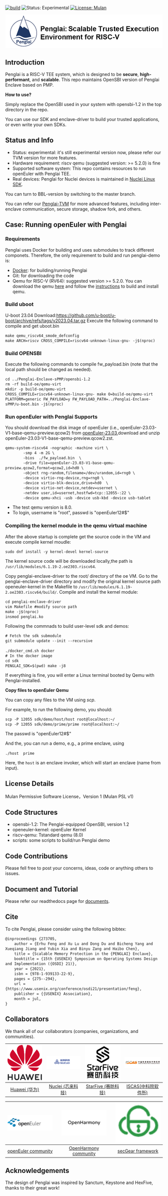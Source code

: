 [![build](https://github.com/Penglai-Enclave/Penglai-Enclave-sPMP/actions/workflows/build.yml/badge.svg)](https://github.com/Penglai-Enclave/Penglai-Enclave-sPMP/actions/workflows/build.yml)
![Status: Experimental](https://img.shields.io/badge/Version-Experimental-green.svg)
[![License: Mulan](https://img.shields.io/badge/license-Mulan-brightgreen.svg)](https://license.coscl.org.cn/MulanPSL)


![Penglai Header](docs/images/penglai_hdr.jpg)



## Introduction

Penglai is a RISC-V TEE system, which is designed to be **secure**, **high-performant**, and **scalable**.
This repo maintains OpenSBI version of Penglai Enclave based on PMP.

**How to use?**

Simply replace the OpenSBI used in your system with opensbi-1.2 in the top directory in the repo.

You can use our SDK and enclave-driver to build your trusted applications, or even write your own SDKs.

## Status and Info

- Status: experimental: it's still experimental version now, please refer our TVM version for more features.
- Hardware requirement: riscv qemu (suggested version: >= 5.2.0) is fine
- Supported software system: This repo contains resources to run openEuler with Penglai TEE.
- Real devices: Penglai for Nuclei devices is maintained in [Nuclei Linux SDK](https://github.com/Nuclei-Software/nuclei-linux-sdk/tree/dev_flash_penglai_spmp).

You can turn to BBL-version by switching to the master branch.

You can refer our [Penglai-TVM](https://github.com/Penglai-Enclave/Penglai-Enclave-TVM) for more advanced features, including inter-enclave communication, secure storage, shadow fork, and others.

## Case: Running openEuler with Penglai

### Requirements

Penglai uses Docker for building and uses submodules to track different componets.
Therefore, the only requirement to build and run penglai-demo is:

- [Docker](https://docs.docker.com): for building/running Penglai
- Git: for downloading the code
- Qemu for RISC-V (RV64): suggested version >= 5.2.0. You can download the qemu [here](https://www.qemu.org/) and follow the [instructions](https://wiki.qemu.org/Documentation/Platforms/RISCV) to build and install qemu.

### Build uboot
U-boot 23.04 Download:https://github.com/u-boot/u-boot/archive/refs/tags/v2023.04.tar.gz
Execute the following command to compile and get uboot.bin
```shell
make qemu_riscv64_smode_defconfig
make ARCH=riscv CROSS_COMPILE=riscv64-unknown-linux-gnu- -j$(nproc)
```

### Build OPENSBI
Execute the following commands to compile fw_payload.bin (note that the local path should be changed as needed).
```shell
cd ../Penglai-Enclave-sPMP/opensbi-1.2
rm -rf build-oe/qemu-virt
mkdir -p build-oe/qemu-virt
CROSS_COMPILE=riscv64-unknown-linux-gnu- make O=build-oe/qemu-virt PLATFORM=generic FW_PAYLOAD=y FW_PAYLOAD_PATH=../Penglai-Enclave-sPMP/u-boot.bin -j$(nproc)
```
### Run openEuler with Penglai Supports

You should download the disk image of openEuler (i.e., openEuler-23.03-V1-base-qemu-preview.qcow2) from [openEuler-23.03](https://mirror.iscas.ac.cn/openeuler-sig-riscv/openEuler-RISC-V/preview/openEuler-23.03-V1-riscv64/QEMU/),download and unzip openEuler-23.03-V1-base-qemu-preview.qcow2.zst.
```shell
qemu-system-riscv64 -nographic -machine virt \
        -smp 4 -m 2G \
        -bios  ./fw_payload.bin  \
        -drive file=openEuler-23.03-V1-base-qemu-preview.qcow2,format=qcow2,id=hd0 \
        -object rng-random,filename=/dev/urandom,id=rng0 \
        -device virtio-rng-device,rng=rng0 \
        -device virtio-blk-device,drive=hd0  \
        -device virtio-net-device,netdev=usernet \
        -netdev user,id=usernet,hostfwd=tcp::12055-:22 \
        -device qemu-xhci -usb -device usb-kbd -device usb-tablet
```

- The test qemu version is 8.0.
- To login, username is "root", passwd is "openEuler12#$"

### Compiling the kernel module in the qemu virtual machine

After the above startup is complete get the source code in the VM and execute compile kernel moudle:
```shell
sudo dnf install -y kernel-devel kernel-source
```
The kernel source code will be downloaded locally,the path is `/usr/lib/modules/6.1.19-2.oe2303.riscv64`.

Copy penglai-enclave-driver to the root/ directory of the oe VM.
Go to the penglai-enclave-driver directory and modify the original kernel source path openeuler-kernel in the Makefile to `/usr/lib/modules/6.1.19-2.oe2303.riscv64/build/`.
Compile and install the kernel module:
```shell
cd penglai-enclave-driver
vim Makefile #modify source path 
make -j$(nproc)
insmod penglai.ko
```

Following the commnads to build user-level sdk and demos:

	# Fetch the sdk submodule
	git submodule update --init --recursive

	./docker_cmd.sh docker
	# In the docker image
	cd sdk
	PENGLAI_SDK=$(pwd) make -j8


If everything is fine, you will enter a Linux terminal booted by Qemu with Penglai-installed.

**Copy files to openEuler Qemu**

You can copy any files to the VM using *scp*.

For example, to run the following demo, you should:

	scp -P 12055 sdk/demo/host/host root@localhost:~/
	scp -P 12055 sdk/demo/prime/prime root@localhost:~/

The passwd is "openEuler12#$"

And the, you can run a demo, e.g., a prime enclave, using

`./host  prime`

Here, the  `host` is an enclave invoker, which will start an enclave (name from input).

## License Details

Mulan Permissive Software License，Version 1 (Mulan PSL v1)

## Code Structures

- opensbi-1.2: The Penglai-equipped OpenSBI, version 1.2
- openeuler-kernel: openEuler Kernel
- riscv-qemu: Tstandard qemu (8.0)
- scripts: some scripts to build/run Penglai demo

## Code Contributions

Please fell free to post your concerns, ideas, code or anything others to issues.

## Document and Tutorial

Please refer our readthedocs page for [documents](https://penglai-doc.readthedocs.io/).

## Cite

To cite Penglai, please consider using the following bibtex:
```
@inproceedings {273705,
	author = {Erhu Feng and Xu Lu and Dong Du and Bicheng Yang and Xueqiang Jiang and Yubin Xia and Binyu Zang and Haibo Chen},
	title = {Scalable Memory Protection in the {PENGLAI} Enclave},
	booktitle = {15th {USENIX} Symposium on Operating Systems Design and Implementation ({OSDI} 21)},
	year = {2021},
	isbn = {978-1-939133-22-9},
	pages = {275--294},
	url = {https://www.usenix.org/conference/osdi21/presentation/feng},
	publisher = {{USENIX} Association},
	month = jul,
}
```
## Collaborators

We thank all of our collaborators (companies, organizations, and communities).

[<img alt="Huawei" src="./docs/collaborator-logos/huawei.png" width="146">](https://www.huawei.com/) |[<img alt="nuclei" src="./docs/collaborator-logos/nuclei.png" width="146">](https://www.nucleisys.com/) |[<img alt="StarFive" src="./docs/collaborator-logos/starfive.jpeg" width="146">](https://starfivetech.com/) |[<img alt="ISCAS" src="./docs/collaborator-logos/ISCAS.svg" width="146">](http://www.is.cas.cn/) |
:---: |:---: |:---: |:---: |
[Huawei (华为)](https://www.huawei.com/) |[Nuclei (芯来科技)](https://www.nucleisys.com/) |[StarFive (赛昉科技)](https://starfivetech.com/) |[ISCAS(中科院软件所)](http://www.is.cas.cn/) |

[<img alt="openEuler" src="./docs/collaborator-logos/openeuler.png" width="146">](https://openeuler.org/) |[<img alt="OpenHarmony" src="./docs/collaborator-logos/OpenHarmony.svg" width="146">](https://www.openharmony.cn/) |[<img alt="secGear" src="./docs/collaborator-logos/secGear.png" width="146">](https://gitee.com/openeuler/secGear) |
:---: |:---: |:---: |
[openEuler community](https://openeuler.org/) |[OpenHarmony community](https://www.openharmony.cn/) |[secGear framework](https://gitee.com/openeuler/secGear)|

## Acknowledgements

The design of Penglai was inspired by Sanctum, Keystone and HexFive, thanks to their great work!

